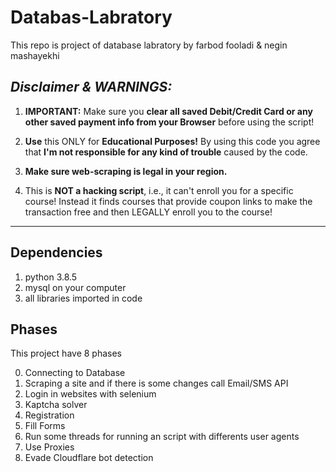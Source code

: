 # Databas-Labratory

This repo is project of database labratory by farbod fooladi & negin mashayekhi

## **_Disclaimer & WARNINGS:_**

1. **IMPORTANT:** Make sure you **clear all saved Debit/Credit Card or any other
   saved payment info from your Browser** before using the script!
   
2. **Use** this ONLY for **Educational Purposes!** By using this code you agree
   that **I'm not responsible for any kind of trouble** caused by the code.
   
3. **Make sure web-scraping is legal in your region.**

4. This is **NOT a hacking script**, i.e., it can't enroll you for a specific
   course! Instead it finds courses that provide coupon links to make the
   transaction free and then LEGALLY enroll you to the course!

---
## Dependencies
1. python 3.8.5
2. mysql on your computer
3. all libraries imported in code

## Phases
This project have 8 phases

0.  Connecting to Database  
2.  Scraping a site and if there is some changes call Email/SMS API
3.  Login in websites with selenium
4. Kaptcha solver
5. Registration
6. Fill Forms
7. Run some threads for running an script with differents user agents
8. Use Proxies
9. Evade Cloudflare bot detection

